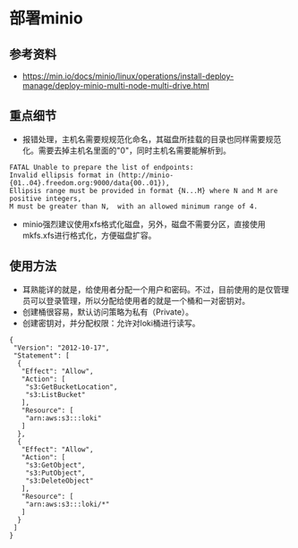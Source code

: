 # 部署minio


## 参考资料
- https://min.io/docs/minio/linux/operations/install-deploy-manage/deploy-minio-multi-node-multi-drive.html


## 重点细节
- 报错处理，主机名需要规规范化命名，其磁盘所挂载的目录也同样需要规范化。需要去掉主机名里面的"0"，同时主机名需要能解析到。
```shell
FATAL Unable to prepare the list of endpoints:
Invalid ellipsis format in (http://minio-{01..04}.freedom.org:9000/data{00..01}),
Ellipsis range must be provided in format {N...M} where N and M are positive integers,
M must be greater than N,  with an allowed minimum range of 4.
```

- minio强烈建议使用xfs格式化磁盘，另外，磁盘不需要分区，直接使用mkfs.xfs进行格式化，方便磁盘扩容。


## 使用方法
- 耳熟能详的就是，给使用者分配一个用户和密码。不过，目前使用的是仅管理员可以登录管理，所以分配给使用者的就是一个桶和一对密钥对。
- 创建桶很容易，默认访问策略为私有（Private）。
- 创建密钥对，并分配权限：允许对loki桶进行读写。
```shell
{
 "Version": "2012-10-17",
 "Statement": [
  {
   "Effect": "Allow",
   "Action": [
    "s3:GetBucketLocation",
    "s3:ListBucket"
   ],
   "Resource": [
    "arn:aws:s3:::loki"
   ]
  },
  {
   "Effect": "Allow",
   "Action": [
    "s3:GetObject",
    "s3:PutObject",
    "s3:DeleteObject"
   ],
   "Resource": [
    "arn:aws:s3:::loki/*"
   ]
  }
 ]
}
```